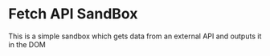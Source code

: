 # Fetch API SandBox
 This is a simple sandbox which gets data from an external API and outputs it in the DOM
